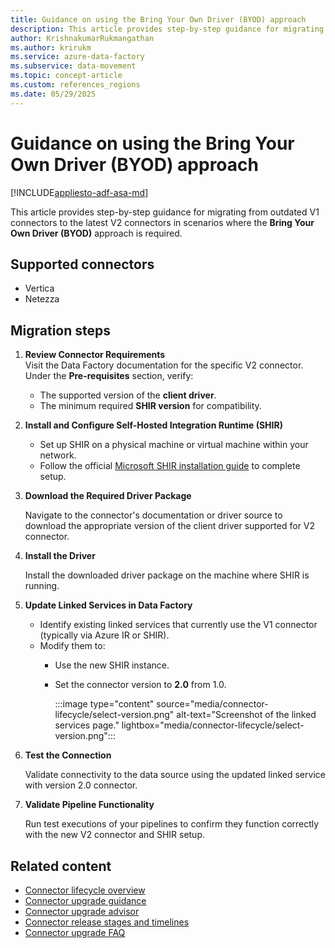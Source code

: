 ```yaml
---
title: Guidance on using the Bring Your Own Driver (BYOD) approach
description: This article provides step-by-step guidance for migrating from outdated V1 connectors to the latest V2 connectors in scenarios where the Bring Your Own Driver (BYOD) approach is required. 
author: KrishnakumarRukmangathan
ms.author: krirukm
ms.service: azure-data-factory
ms.subservice: data-movement
ms.topic: concept-article
ms.custom: references_regions
ms.date: 05/29/2025
---
```


# Guidance on using the Bring Your Own Driver (BYOD) approach

[!INCLUDE[appliesto-adf-asa-md](includes/appliesto-adf-asa-md.md)]

This article provides step-by-step guidance for migrating from outdated V1 connectors to the latest V2 connectors in scenarios where the **Bring Your Own Driver (BYOD)** approach is required. 

## Supported connectors

- Vertica 
- Netezza 

## Migration steps 

1. **Review Connector Requirements**  
    Visit the Data Factory documentation for the specific V2 connector. Under the **Pre-requisites** section, verify: 
    
    - The supported version of the **client driver**. 
    - The minimum required **SHIR version** for compatibility. 

1. **Install and Configure Self-Hosted Integration Runtime (SHIR)**

    - Set up SHIR on a physical machine or virtual machine within your network. 
    - Follow the official [Microsoft SHIR installation guide](create-self-hosted-integration-runtime.md) to complete setup. 
    
1. **Download the Required Driver Package**

    Navigate to the connector's documentation or driver source to download the appropriate version of the client driver supported for V2 connector. 

1. **Install the Driver**

    Install the downloaded driver package on the machine where SHIR is running. 

1. **Update Linked Services in Data Factory**

    - Identify existing linked services that currently use the V1 connector (typically via Azure IR or SHIR). 
    - Modify them to: 
      - Use the new SHIR instance. 
      - Set the connector version to **2.0** from 1.0. 

        :::image type="content" source="media/connector-lifecycle/select-version.png" alt-text="Screenshot of the linked services page." lightbox="media/connector-lifecycle/select-version.png":::

1. **Test the Connection**

    Validate connectivity to the data source using the updated linked service with version 2.0 connector. 

1. **Validate Pipeline Functionality**

    Run test executions of your pipelines to confirm they function correctly with the new V2 connector and SHIR setup.

## Related content

- [Connector lifecycle overview](connector-lifecycle-overview.md)
- [Connector upgrade guidance](connector-upgrade-guidance.md) 
- [Connector upgrade advisor](connector-upgrade-advisor.md)
- [Connector release stages and timelines](connector-release-stages-and-timelines.md)  
- [Connector upgrade FAQ](connector-deprecation-frequently-asked-questions.md)  